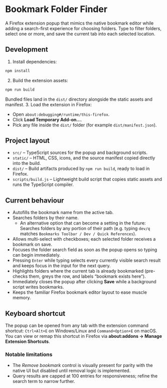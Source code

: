 # Bookmark Folder Finder

A Firefox extension popup that mimics the native bookmark editor while adding a search-first experience for choosing folders. Type to filter folders, select one or more, and save the current tab into each selected location.

## Development

1. Install dependencies:
```bash
npm install
```
2. Build the extension assets:
```bash
npm run build
```
   Bundled files land in the `dist/` directory alongside the static assets and manifest.
3. Load the extension in Firefox:
   - Open `about:debugging#/runtime/this-firefox`.
   - Click **Load Temporary Add-on…**.
   - Pick any file inside the `dist/` folder (for example `dist/manifest.json`).

## Project layout

- `src/` – TypeScript sources for the popup and background scripts.
- `static/` – HTML, CSS, icons, and the source manifest copied directly into the build.
- `dist/` – Build artifacts produced by `npm run build`, ready to load in Firefox.
- `scripts/build.js` – Lightweight build script that copies static assets and runs the TypeScript compiler.

## Current behaviour

- Autofills the bookmark name from the active tab.
- Searches folders by their name.
   - An alternative option that can become a setting in the future: Searches folders by any portion of their path (e.g. typing `dev/q` matches `Bookmarks Toolbar / Dev / Quick References`).
- Allows multi-select with checkboxes; each selected folder receives a bookmark on save.
- Focuses the folder search field as soon as the popup opens so typing can begin immediately.
- Pressing `Enter` while typing selects every currently visible search result and keeps focus in the input for the next query.
- Highlights folders where the current tab is already bookmarked (pre-checks them, greys the row, and labels “bookmark exists here”).
- Immediately closes the popup after clicking **Save** while a background script writes bookmarks.
- Keeps the familiar Firefox bookmark editor layout to ease muscle memory.

## Keyboard shortcut

The popup can be opened from any tab with the extension command shortcut: `Ctrl+Alt+E` on Windows/Linux and `Command+Option+E` on macOS. You can view or remap this shortcut in Firefox via **about:addons → Manage Extension Shortcuts**.

### Notable limitations

- The *Remove bookmark* control is visually present for parity with the native UI but disabled until removal logic is implemented.
- Query results are capped at 100 entries for responsiveness; refine the search term to narrow further.
